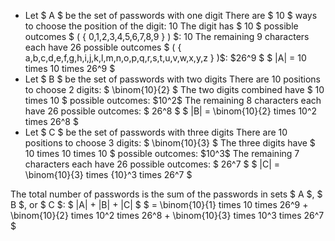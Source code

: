 <ul>
<li> Let $ A $ be the set of passwords with one digit 
There are $ 10 $ ways to choose the position of the digit: 10 
The digit has $ 10 $ possible outcomes $ ( { 0,1,2,3,4,5,6,7,8,9 } ) $: 10 
	      The remaining 9 characters each have 26 possible outcomes 
	      $ ( { a,b,c,d,e,f,g,h,i,j,k,l,m,n,o,p,q,r,s,t,u,v,w,x,y,z } )$: $26^9 $ 
	      $ |A| = 10 times 10 times 26^9 $
	<li> Let $ B $ be the set of passwords with two digits 
	      There are 10 positions to choose 2 digits: $ \binom{10}{2} $ 
	      The two digits combined have $ 10 times 10 $ possible outcomes: $10^2$ 
The remaining 8 characters each have 26 possible outcomes: $ 26^8 $ 
$ |B| = \binom{10}{2} times 10^2 times 26^8 $
	<li> Let $ C $ be the set of passwords with three digits 
	      There are 10 positions to choose 3 digits: $ \binom{10}{3} $ 
	      The three digits have $ 10 times 10 times 10 $ possible outcomes: $10^3$ 
The remaining 7 characters each have 26 possible outcomes: $ 26^7 $ 
$ |C| = \binom{10}{3} times {10}^3 times 26^7 $
</ul>
The total number of passwords is the sum of the passwords in sets $ A $, $ B $, or $ C $: 
$ |A| + |B| + |C| $ 
$ = \binom{10}{1} times 10 times 26^9 + \binom{10}{2} times 10^2 times 26^8 + \binom{10}{3} times 10^3 times 26^7 $
